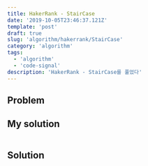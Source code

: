 ```yaml
---
title: HakerRank - StairCase
date: '2019-10-05T23:46:37.121Z'
template: 'post'
draft: true
slug: 'algorithm/hakerrank/StairCase'
category: 'algorithm'
tags:
  - 'algorithm'
  - 'code-signal'
description: 'HakerRank - StairCase를 풀었다'
---
```


## Problem



## My solution

```javascript

```

## Solution

```javascript

```
